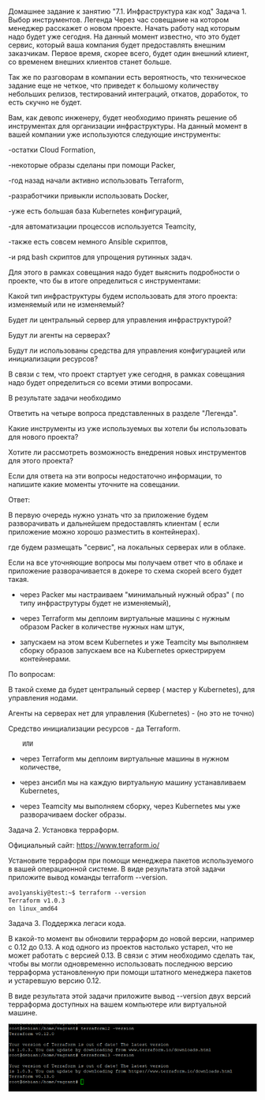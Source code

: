 Домашнее задание к занятию "7.1. Инфраструктура как код"
Задача 1. Выбор инструментов.
Легенда
Через час совещание на котором менеджер расскажет о новом проекте. Начать работу над которым надо будет уже сегодня. На данный момент известно, что это будет сервис, который ваша компания будет предоставлять внешним заказчикам. Первое время, скорее всего, будет один внешний клиент, со временем внешних клиентов станет больше.

Так же по разговорам в компании есть вероятность, что техническое задание еще не четкое, что приведет к большому количеству небольших релизов, тестирований интеграций, откатов, доработок, то есть скучно не будет.

Вам, как девопс инженеру, будет необходимо принять решение об инструментах для организации инфраструктуры. На данный момент в вашей компании уже используются следующие инструменты:

-остатки Сloud Formation,

-некоторые образы сделаны при помощи Packer,

-год назад начали активно использовать Terraform,

-разработчики привыкли использовать Docker,

-уже есть большая база Kubernetes конфигураций,

-для автоматизации процессов используется Teamcity,

-также есть совсем немного Ansible скриптов,

-и ряд bash скриптов для упрощения рутинных задач.

Для этого в рамках совещания надо будет выяснить подробности о проекте, что бы в итоге определиться с инструментами:

Какой тип инфраструктуры будем использовать для этого проекта: изменяемый или не изменяемый?

Будет ли центральный сервер для управления инфраструктурой?

Будут ли агенты на серверах?

Будут ли использованы средства для управления конфигурацией или инициализации ресурсов?

В связи с тем, что проект стартует уже сегодня, в рамках совещания надо будет определиться со всеми этими вопросами.

В результате задачи необходимо

Ответить на четыре вопроса представленных в разделе "Легенда".

Какие инструменты из уже используемых вы хотели бы использовать для нового проекта?

Хотите ли рассмотреть возможность внедрения новых инструментов для этого проекта?

Если для ответа на эти вопросы недостаточно информации, то напишите какие моменты уточните на совещании.

Ответ:

В первую очередь нужно узнать что за приложение будем разворачивать и дальнейшем предоставлять клиентам ( если приложение можно хорошо разместить в контейнерах).

где будем размещать "сервис", на локальных серверах или в облаке.

Если на все уточняющие вопросы мы получаем ответ что в облаке и приложение разворачивается в докере то схема скорей всего будет такая.

 - через Packer мы настраиваем "минимальный нужный образ" ( по типу инфраструтуры будет не изменяемый),

 - через Terraform мы деплоим виртуальные машины с нужным образом Packer в количестве нужных нам штук,
 
 - запускаем на этом всем Kubernetes и уже Teamcity мы выполняем сборку образов запускаем все на Kubernetes оркестрируем контейнерами.

 По вопросам: 

 В такой схеме да будет центральный сервер ( мастер у Kubernetes), для управления нодами.

 Агенты на серверах нет для управления (Kubernetes) - (но это не точно)

 Средство инициализации ресурсов - да Terraform.

        ИЛИ 

- через Terraform мы деплоим виртуальные машины в нужном количестве,

- через ансибл мы на каждую виртуальную машину устанавливаем Kubernetes, 

-  через Teamcity мы выполняем сборку, через Kubernetes мы уже разворачиваем docker образы.


Задача 2. Установка терраформ.

Официальный сайт: https://www.terraform.io/

Установите терраформ при помощи менеджера пакетов используемого в вашей операционной системе. В виде результата этой задачи приложите вывод команды terraform --version.

```
avo1yanskiy@test:~$ terraform --version
Terraform v1.0.3
on linux_amd64
```

Задача 3. Поддержка легаси кода.

В какой-то момент вы обновили терраформ до новой версии, например с 0.12 до 0.13. А код одного из проектов настолько устарел, что не может работать с версией 0.13. В связи с этим необходимо сделать так, чтобы вы могли одновременно использовать последнюю версию терраформа установленную при помощи штатного менеджера пакетов и устаревшую версию 0.12.

В виде результата этой задачи приложите вывод --version двух версий терраформа доступных на вашем компьютере или виртуальной машине.

![alt tag](https://github.com/avo1yanskiy/devops-netology/blob/main/virt-homeworks/7.1/Screenshot_40.png " терраформа")

